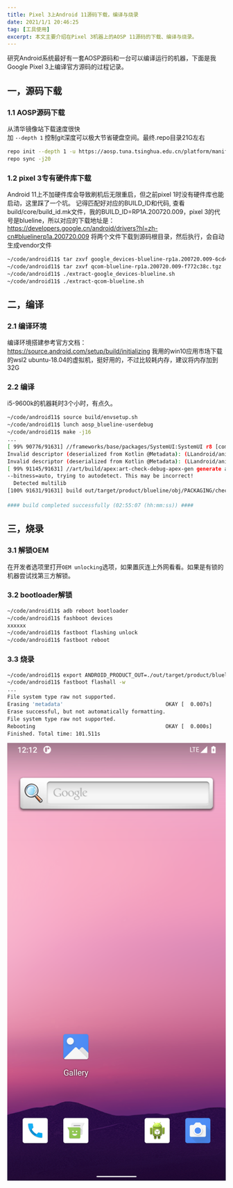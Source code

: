 ```yaml
---
title: Pixel 3上Android 11源码下载，编译与烧录
date: 2021/1/1 20:46:25
tag: [工具使用]
excerpt: 本文主要介绍在Pixel 3机器上的AOSP 11源码的下载、编译与烧录。
---
```


研究Android系统最好有一套AOSP源码和一台可以编译运行的机器，下面是我Google Pixel 3上编译官方源码的过程记录。
## 一，源码下载
### 1.1 AOSP源码下载
从清华镜像站下载速度很快  
加 `--depth 1` 控制git深度可以极大节省硬盘空间。最终.repo目录21G左右  
``` bash
repo init --depth 1 -u https://aosp.tuna.tsinghua.edu.cn/platform/manifest -b android-11.0.0_r1 
repo sync -j20
```

### 1.2 pixel 3专有硬件库下载
Android 11上不加硬件库会导致刷机后无限重启，但之前pixel 1时没有硬件库也能启动，这里踩了一个坑。
记得匹配好对应的BUILD_ID和代码, 查看build/core/build_id.mk文件，我的BUILD_ID=RP1A.200720.009，pixel 3的代号是blueline，所以对应的下载地址是：
https://developers.google.cn/android/drivers?hl=zh-cn#bluelinerp1a.200720.009
将两个文件下载到源码根目录，然后执行，会自动生成vendor文件
``` bash
~/code/android11$ tar zxvf google_devices-blueline-rp1a.200720.009-6cd41940.tgz
~/code/android11$ tar zxvf qcom-blueline-rp1a.200720.009-f772c38c.tgz
~/code/android11$ ./extract-google_devices-blueline.sh
~/code/android11$ ./extract-qcom-blueline.sh
```

## 二，编译
### 2.1 编译环境
编译环境搭建参考官方文档：https://source.android.com/setup/build/initializing
我用的win10应用市场下载的wsl2 ubuntu-18.04的虚拟机，挺好用的，不过比较耗内存，建议将内存加到32G

### 2.2 编译
i5-9600k的机器耗时3个小时，有点久。
``` bash
~/code/android11$ source build/envsetup.sh
~/code/android11$ lunch aosp_blueline-userdebug
~/code/android11$ make -j16
...
[ 99% 90776/91631] //frameworks/base/packages/SystemUI:SystemUI r8 [common]
Invalid descriptor (deserialized from Kotlin @Metadata): (LLandroid/animation/Animator;;)L;
Invalid descriptor (deserialized from Kotlin @Metadata): (LLandroid/animation/Animator;;)L;
[ 99% 91145/91631] //art/build/apex:art-check-debug-apex-gen generate art-check-debug-apex-gen.dummy
--bitness=auto, trying to autodetect. This may be incorrect!
  Detected multilib
[100% 91631/91631] build out/target/product/blueline/obj/PACKAGING/check-all-partition-sizes_intermediates/check_all_partition_sizes_log

#### build completed successfully (02:55:07 (hh:mm:ss)) ####

```

## 三，烧录
### 3.1 解锁OEM
在开发者选项里打开`OEM unlocking`选项，如果置灰连上外网看看。如果是有锁的机器尝试找第三方解锁。
### 3.2 bootloader解锁
``` bash
~/code/android11$ adb reboot bootloader
~/code/android11$ fashboot devices
xxxxxx
~/code/android11$ fastboot flashing unlock
~/code/android11$ fastboot reboot
```

### 3.3 烧录
``` bash
~/code/android11$ export ANDROID_PRODUCT_OUT=./out/target/product/blueline
~/code/android11$ fastboot flashall -w
...
File system type raw not supported.
Erasing 'metadata'                                 OKAY [  0.007s]
Erase successful, but not automatically formatting.
File system type raw not supported.
Rebooting                                          OKAY [  0.000s]
Finished. Total time: 101.511s

```
![pixel 3](/img/blog/pixel3_aosp.png) 

